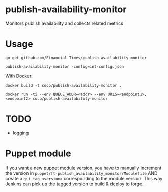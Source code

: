 # publish-availability-monitor
Monitors publish availability and collects related metrics

# Usage
`go get github.com/Financial-Times/publish-availability-monitor`

`publish-availability-monitor -config=int-config.json`

With Docker:

`docker build -t coco/publish-availability-monitor .`

`docker run -ti --env QUEUE_ADDR=<addr> --env URLS=<endpoint1>,<endpoint2> coco/publish-availability-monitor`

# TODO
* logging

# Puppet module
If you want a new puppet module version, you have to manually increment the version in `puppet/ft-publish_availability_monitor/Modulefile` AND create a `git tag <version>` corresponding to the module version. This way Jenkins can pick up the tagged version to build & deploy to forge.
